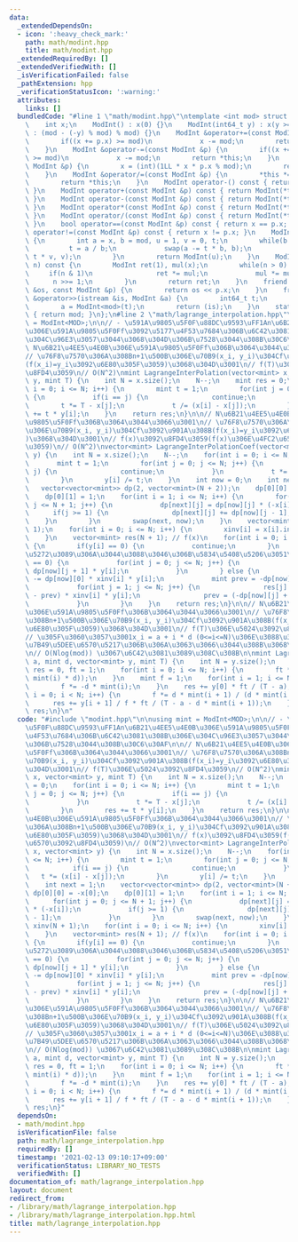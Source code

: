 ```yaml
---
data:
  _extendedDependsOn:
  - icon: ':heavy_check_mark:'
    path: math/modint.hpp
    title: math/modint.hpp
  _extendedRequiredBy: []
  _extendedVerifiedWith: []
  _isVerificationFailed: false
  _pathExtension: hpp
  _verificationStatusIcon: ':warning:'
  attributes:
    links: []
  bundledCode: "#line 1 \"math/modint.hpp\"\ntemplate <int mod> struct ModInt {\n\
    \    int x;\n    ModInt() : x(0) {}\n    ModInt(int64_t y) : x(y >= 0 ? y % mod\
    \ : (mod - (-y) % mod) % mod) {}\n    ModInt &operator+=(const ModInt &p) {\n\
    \        if((x += p.x) >= mod)\n            x -= mod;\n        return *this;\n\
    \    }\n    ModInt &operator-=(const ModInt &p) {\n        if((x += mod - p.x)\
    \ >= mod)\n            x -= mod;\n        return *this;\n    }\n    ModInt &operator*=(const\
    \ ModInt &p) {\n        x = (int)(1LL * x * p.x % mod);\n        return *this;\n\
    \    }\n    ModInt &operator/=(const ModInt &p) {\n        *this *= p.inv();\n\
    \        return *this;\n    }\n    ModInt operator-() const { return ModInt(-x);\
    \ }\n    ModInt operator+(const ModInt &p) const { return ModInt(*this) += p;\
    \ }\n    ModInt operator-(const ModInt &p) const { return ModInt(*this) -= p;\
    \ }\n    ModInt operator*(const ModInt &p) const { return ModInt(*this) *= p;\
    \ }\n    ModInt operator/(const ModInt &p) const { return ModInt(*this) /= p;\
    \ }\n    bool operator==(const ModInt &p) const { return x == p.x; }\n    bool\
    \ operator!=(const ModInt &p) const { return x != p.x; }\n    ModInt inv() const\
    \ {\n        int a = x, b = mod, u = 1, v = 0, t;\n        while(b > 0) {\n  \
    \          t = a / b;\n            swap(a -= t * b, b);\n            swap(u -=\
    \ t * v, v);\n        }\n        return ModInt(u);\n    }\n    ModInt pow(int64_t\
    \ n) const {\n        ModInt ret(1), mul(x);\n        while(n > 0) {\n       \
    \     if(n & 1)\n                ret *= mul;\n            mul *= mul;\n      \
    \      n >>= 1;\n        }\n        return ret;\n    }\n    friend ostream &operator<<(ostream\
    \ &os, const ModInt &p) {\n        return os << p.x;\n    }\n    friend istream\
    \ &operator>>(istream &is, ModInt &a) {\n        int64_t t;\n        is >> t;\n\
    \        a = ModInt<mod>(t);\n        return (is);\n    }\n    static int get_mod()\
    \ { return mod; }\n};\n#line 2 \"math/lagrange_interpolation.hpp\"\n\nusing mint\
    \ = ModInt<MOD>;\n\n// - \u591A\u9805\u5F0F\u88DC\u9593\uFF1An\u6B21\u4EE5\u4E0B\
    \u306E\u591A\u9805\u5F0Ff\u3092\u5177\u4F53\u7684\u306B\u6C42\u3081\u308B\u306E\
    \u304C\u96E3\u3057\u3044\u3068\u304D\u306B\u7528\u3044\u308B\u30C6\u30AF\n\n//\
    \ N\u6B21\u4EE5\u4E0B\u306E\u591A\u9805\u5F0Ff\u306B\u3064\u3044\u3066\u3001\n\
    // \u76F8\u7570\u306A\u308Bn+1\u500B\u306E\u70B9(x_i, y_i)\u304Cf\u3092\u901A\u308B\
    (f(x_i)=y_i\u3092\u6E80\u305F\u3059)\u3068\u304D\u3001\n// f(T)\u306E\u5024\u3092\
    \u8FD4\u3059\n// O(N^2)\nmint LagrangeInterPolation(vector<mint> x, vector<mint>\
    \ y, mint T) {\n    int N = x.size();\n    N--;\n    mint res = 0;\n    for(int\
    \ i = 0; i <= N; i++) {\n        mint t = 1;\n        for(int j = 0; j <= N; j++)\
    \ {\n            if(i == j) {\n                continue;\n            }\n    \
    \        t *= T - x[j];\n            t /= (x[i] - x[j]);\n        }\n        res\
    \ += t * y[i];\n    }\n    return res;\n}\n\n// N\u6B21\u4EE5\u4E0B\u306E\u591A\
    \u9805\u5F0Ff\u306B\u3064\u3044\u3066\u3001\n// \u76F8\u7570\u306A\u308Bn+1\u500B\
    \u306E\u70B9(x_i, y_i)\u304Cf\u3092\u901A\u308B(f(x_i)=y_i\u3092\u6E80\u305F\u3059\
    )\u3068\u304D\u3001\n// f(x)\u3092\u8FD4\u3059(f(x)\u306E\u4FC2\u6570\u3092\u8FD4\
    \u3059)\n// O(N^2)\nvector<mint> LagrangeInterPolationCoef(vector<mint> x, vector<mint>\
    \ y) {\n    int N = x.size();\n    N--;\n    for(int i = 0; i <= N; i++) {\n \
    \       mint t = 1;\n        for(int j = 0; j <= N; j++) {\n            if(i ==\
    \ j) {\n                continue;\n            }\n            t *= (x[i] - x[j]);\n\
    \        }\n        y[i] /= t;\n    }\n    int now = 0;\n    int next = 1;\n \
    \   vector<vector<mint>> dp(2, vector<mint>(N + 2));\n    dp[0][0] = -x[0];\n\
    \    dp[0][1] = 1;\n    for(int i = 1; i <= N; i++) {\n        for(int j = 0;\
    \ j <= N + 1; j++) {\n            dp[next][j] = dp[now][j] * (-x[i]);\n      \
    \      if(j >= 1) {\n                dp[next][j] += dp[now][j - 1];\n        \
    \    }\n        }\n        swap(next, now);\n    }\n    vector<mint> xinv(N +\
    \ 1);\n    for(int i = 0; i <= N; i++) {\n        xinv[i] = x[i].inverse();\n\
    \    }\n    vector<mint> res(N + 1); // f(x)\n    for(int i = 0; i <= N; i++)\
    \ {\n        if(y[i] == 0) {\n            continue;\n        }\n        // 0\u3067\
    \u5272\u3089\u306A\u3044\u3088\u3046\u306B\u5834\u5408\u5206\u3051\n        if(x[i]\
    \ == 0) {\n            for(int j = 0; j <= N; j++) {\n                res[j] +=\
    \ dp[now][j + 1] * y[i];\n            }\n        } else {\n            res[0]\
    \ -= dp[now][0] * xinv[i] * y[i];\n            mint prev = -dp[now][0] * xinv[i];\n\
    \            for(int j = 1; j <= N; j++) {\n                res[j] -= (dp[now][j]\
    \ - prev) * xinv[i] * y[i];\n                prev = (-dp[now][j] + prev) * xinv[i];\n\
    \            }\n        }\n    }\n    return res;\n}\n\n// N\u6B21\u4EE5\u4E0B\
    \u306E\u591A\u9805\u5F0Ff\u306B\u3064\u3044\u3066\u3001\n// \u76F8\u7570\u306A\
    \u308Bn+1\u500B\u306E\u70B9(x_i, y_i)\u304Cf\u3092\u901A\u308B(f(x_i)=y_i\u3092\
    \u6E80\u305F\u3059)\u3068\u304D\u3001\n// f(T)\u306E\u5024\u3092\u8FD4\u3059\n\
    // \u305F\u3060\u3057\u3001x_i = a + i * d (0<=i<=N)\u306E\u3088\u3046\u306Bx_i\u304C\
    \u7B49\u5DEE\u6570\u5217\u306B\u306A\u3063\u3066\u3044\u308B\u3068\u304D\u3001\
    \n// O(Nlog(mod)) \u3067\u6C42\u3081\u3089\u308C\u308B\n\nmint LagrangeInterPolationArithmetic(mint\
    \ a, mint d, vector<mint> y, mint T) {\n    int N = y.size();\n    N--;\n    mint\
    \ res = 0, ft = 1;\n    for(int i = 0; i <= N; i++) {\n        ft *= (T - (a +\
    \ mint(i) * d));\n    }\n    mint f = 1;\n    for(int i = 1; i <= N; i++) {\n\
    \        f *= -d * mint(i);\n    }\n    res += y[0] * ft / (T - a);\n    for(int\
    \ i = 0; i < N; i++) {\n        f *= d * mint(i + 1) / (d * mint(i - N));\n  \
    \      res += y[i + 1] / f * ft / (T - a - d * mint(i + 1));\n    }\n    return\
    \ res;\n}\n"
  code: "#include \"modint.hpp\"\n\nusing mint = ModInt<MOD>;\n\n// - \u591A\u9805\
    \u5F0F\u88DC\u9593\uFF1An\u6B21\u4EE5\u4E0B\u306E\u591A\u9805\u5F0Ff\u3092\u5177\
    \u4F53\u7684\u306B\u6C42\u3081\u308B\u306E\u304C\u96E3\u3057\u3044\u3068\u304D\
    \u306B\u7528\u3044\u308B\u30C6\u30AF\n\n// N\u6B21\u4EE5\u4E0B\u306E\u591A\u9805\
    \u5F0Ff\u306B\u3064\u3044\u3066\u3001\n// \u76F8\u7570\u306A\u308Bn+1\u500B\u306E\
    \u70B9(x_i, y_i)\u304Cf\u3092\u901A\u308B(f(x_i)=y_i\u3092\u6E80\u305F\u3059)\u3068\
    \u304D\u3001\n// f(T)\u306E\u5024\u3092\u8FD4\u3059\n// O(N^2)\nmint LagrangeInterPolation(vector<mint>\
    \ x, vector<mint> y, mint T) {\n    int N = x.size();\n    N--;\n    mint res\
    \ = 0;\n    for(int i = 0; i <= N; i++) {\n        mint t = 1;\n        for(int\
    \ j = 0; j <= N; j++) {\n            if(i == j) {\n                continue;\n\
    \            }\n            t *= T - x[j];\n            t /= (x[i] - x[j]);\n\
    \        }\n        res += t * y[i];\n    }\n    return res;\n}\n\n// N\u6B21\u4EE5\
    \u4E0B\u306E\u591A\u9805\u5F0Ff\u306B\u3064\u3044\u3066\u3001\n// \u76F8\u7570\
    \u306A\u308Bn+1\u500B\u306E\u70B9(x_i, y_i)\u304Cf\u3092\u901A\u308B(f(x_i)=y_i\u3092\
    \u6E80\u305F\u3059)\u3068\u304D\u3001\n// f(x)\u3092\u8FD4\u3059(f(x)\u306E\u4FC2\
    \u6570\u3092\u8FD4\u3059)\n// O(N^2)\nvector<mint> LagrangeInterPolationCoef(vector<mint>\
    \ x, vector<mint> y) {\n    int N = x.size();\n    N--;\n    for(int i = 0; i\
    \ <= N; i++) {\n        mint t = 1;\n        for(int j = 0; j <= N; j++) {\n \
    \           if(i == j) {\n                continue;\n            }\n         \
    \   t *= (x[i] - x[j]);\n        }\n        y[i] /= t;\n    }\n    int now = 0;\n\
    \    int next = 1;\n    vector<vector<mint>> dp(2, vector<mint>(N + 2));\n   \
    \ dp[0][0] = -x[0];\n    dp[0][1] = 1;\n    for(int i = 1; i <= N; i++) {\n  \
    \      for(int j = 0; j <= N + 1; j++) {\n            dp[next][j] = dp[now][j]\
    \ * (-x[i]);\n            if(j >= 1) {\n                dp[next][j] += dp[now][j\
    \ - 1];\n            }\n        }\n        swap(next, now);\n    }\n    vector<mint>\
    \ xinv(N + 1);\n    for(int i = 0; i <= N; i++) {\n        xinv[i] = x[i].inverse();\n\
    \    }\n    vector<mint> res(N + 1); // f(x)\n    for(int i = 0; i <= N; i++)\
    \ {\n        if(y[i] == 0) {\n            continue;\n        }\n        // 0\u3067\
    \u5272\u3089\u306A\u3044\u3088\u3046\u306B\u5834\u5408\u5206\u3051\n        if(x[i]\
    \ == 0) {\n            for(int j = 0; j <= N; j++) {\n                res[j] +=\
    \ dp[now][j + 1] * y[i];\n            }\n        } else {\n            res[0]\
    \ -= dp[now][0] * xinv[i] * y[i];\n            mint prev = -dp[now][0] * xinv[i];\n\
    \            for(int j = 1; j <= N; j++) {\n                res[j] -= (dp[now][j]\
    \ - prev) * xinv[i] * y[i];\n                prev = (-dp[now][j] + prev) * xinv[i];\n\
    \            }\n        }\n    }\n    return res;\n}\n\n// N\u6B21\u4EE5\u4E0B\
    \u306E\u591A\u9805\u5F0Ff\u306B\u3064\u3044\u3066\u3001\n// \u76F8\u7570\u306A\
    \u308Bn+1\u500B\u306E\u70B9(x_i, y_i)\u304Cf\u3092\u901A\u308B(f(x_i)=y_i\u3092\
    \u6E80\u305F\u3059)\u3068\u304D\u3001\n// f(T)\u306E\u5024\u3092\u8FD4\u3059\n\
    // \u305F\u3060\u3057\u3001x_i = a + i * d (0<=i<=N)\u306E\u3088\u3046\u306Bx_i\u304C\
    \u7B49\u5DEE\u6570\u5217\u306B\u306A\u3063\u3066\u3044\u308B\u3068\u304D\u3001\
    \n// O(Nlog(mod)) \u3067\u6C42\u3081\u3089\u308C\u308B\n\nmint LagrangeInterPolationArithmetic(mint\
    \ a, mint d, vector<mint> y, mint T) {\n    int N = y.size();\n    N--;\n    mint\
    \ res = 0, ft = 1;\n    for(int i = 0; i <= N; i++) {\n        ft *= (T - (a +\
    \ mint(i) * d));\n    }\n    mint f = 1;\n    for(int i = 1; i <= N; i++) {\n\
    \        f *= -d * mint(i);\n    }\n    res += y[0] * ft / (T - a);\n    for(int\
    \ i = 0; i < N; i++) {\n        f *= d * mint(i + 1) / (d * mint(i - N));\n  \
    \      res += y[i + 1] / f * ft / (T - a - d * mint(i + 1));\n    }\n    return\
    \ res;\n}"
  dependsOn:
  - math/modint.hpp
  isVerificationFile: false
  path: math/lagrange_interpolation.hpp
  requiredBy: []
  timestamp: '2021-02-13 09:10:17+09:00'
  verificationStatus: LIBRARY_NO_TESTS
  verifiedWith: []
documentation_of: math/lagrange_interpolation.hpp
layout: document
redirect_from:
- /library/math/lagrange_interpolation.hpp
- /library/math/lagrange_interpolation.hpp.html
title: math/lagrange_interpolation.hpp
---
```

